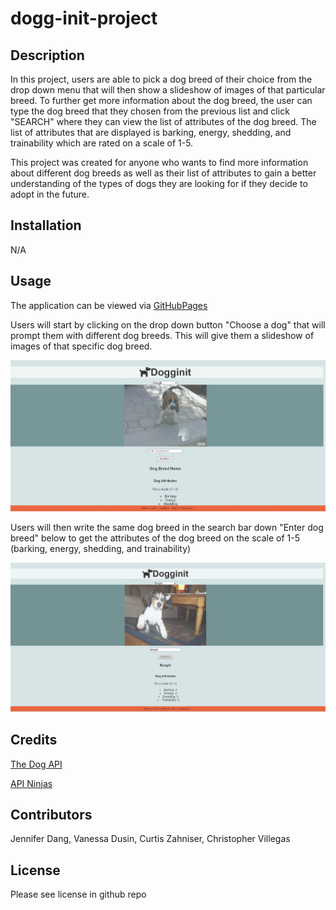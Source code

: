 # dogg-init-project

## Description

In this project, users are able to pick a dog breed of their choice from the drop down menu that will then show a slideshow of images of that particular breed. To further get more information about the dog breed, the user can type the dog breed that they chosen from the previous list and click "SEARCH" where they can view the list of attributes of the dog breed. The list of attributes that are displayed is barking, energy, shedding, and trainability which are rated on a scale of 1-5. 

This project was created for anyone who wants to find more information about different dog breeds as well as their list of attributes to gain a better understanding of the types of dogs they are looking for if they decide to adopt in the future. 

## Installation

N/A

## Usage

The application can be viewed via [GitHubPages](https://github.com/jxdang1/dogg-init-project)

Users will start by clicking on the drop down button "Choose a dog" that will prompt them with different dog breeds. This will give them a slideshow of images of that specific dog breed. 

![Screenshot of drop down with dog images](./assets/dog-drop-down-ss.jpg)

Users will then write the same dog breed in the search bar down "Enter dog breed" below to get the attributes of the dog breed on the scale of 1-5 (barking, energy, shedding, and trainability)

![Screenshot of the search bar with dog attributes](./assets/dog-searchbar-ss.jpg)

## Credits

[The Dog API](https://dog.ceo/dog-api/)

[API Ninjas](https://api-ninjas.com/api/dogs)


## Contributors

Jennifer Dang, Vanessa Dusin, Curtis Zahniser, Christopher Villegas

## License

Please see license in github repo

